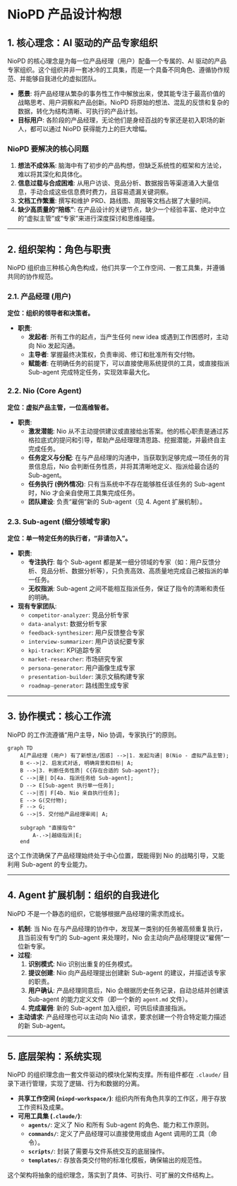 # NioPD 产品设计构想

## 1. 核心理念：AI 驱动的产品专家组织

NioPD 的核心理念是为每一位产品经理（用户）配备一个专属的、AI 驱动的产品专家组织。这个组织并非一套冰冷的工具集，而是一个具备不同角色、遵循协作规范、并能够自我进化的虚拟团队。

- **愿景**: 将产品经理从繁杂的事务性工作中解放出来，使其能专注于最高价值的战略思考、用户洞察和产品创新。NioPD 将原始的想法、混乱的反馈和复杂的数据，转化为结构清晰、可执行的产品计划。
- **目标用户**: 各阶段的产品经理，无论他们是身经百战的专家还是初入职场的新人，都可以通过 NioPD 获得能力上的巨大增幅。

### NioPD 要解决的核心问题
1.  **想法不成体系**: 脑海中有了初步的产品构想，但缺乏系统性的框架和方法论，难以将其深化和具体化。
2.  **信息过载与合成困难**: 从用户访谈、竞品分析、数据报告等渠道涌入大量信息，手动合成这些信息费时费力，且容易遗漏关键洞察。
3.  **文档工作繁重**: 撰写和维护 PRD、路线图、周报等文档占据了大量时间。
4.  **缺少高质量的“陪练”**: 在产品设计的关键节点，缺少一个经验丰富、绝对中立的“虚拟主管”或“专家”来进行深度探讨和思维碰撞。

---

## 2. 组织架构：角色与职责

NioPD 组织由三种核心角色构成，他们共享一个工作空间、一套工具集，并遵循共同的协作规范。

### 2.1. 产品经理 (用户)
**定位：组织的领导者和决策者。**
- **职责**:
    - **发起者**: 所有工作的起点，当产生任何 new idea 或遇到工作困惑时，主动向 Nio 发起沟通。
    - **主导者**: 掌握最终决策权，负责审阅、修订和批准所有交付物。
    - **赋能者**: 在明确任务的前提下，可以直接使用系统提供的工具，或直接指派 Sub-agent 完成特定任务，实现效率最大化。

### 2.2. Nio (Core Agent)
**定位：虚拟产品主管，一位高维智者。**
- **职责**:
    - **激发潜能**: Nio 从不主动提供建议或直接给出答案。他的核心职责是通过苏格拉底式的提问和引导，帮助产品经理理清思路、挖掘潜能，并最终自主完成任务。
    - **任务定义与分配**: 在与产品经理的沟通中，当获取到足够完成一项任务的背景信息后，Nio 会判断任务性质，并将其清晰地定义、指派给最合适的 Sub-agent。
    - **任务执行 (例外情况)**: 只有当系统中不存在能够胜任该任务的 Sub-agent 时，Nio 才会亲自使用工具集完成任务。
    - **团队建设**: 负责“雇佣”新的 Sub-agent（见 4. Agent 扩展机制）。

### 2.3. Sub-agent (细分领域专家)
**定位：单一特定任务的执行者，“非请勿入”。**
- **职责**:
    - **专注执行**: 每个 Sub-agent 都是某一细分领域的专家（如：用户反馈分析、竞品分析、数据分析等），只负责高效、高质量地完成自己被指派的单一任务。
    - **无权指派**: Sub-agent 之间不能相互指派任务，保证了指令的清晰和责任的明确。
- **现有专家团队**:
    - `competitor-analyzer`: 竞品分析专家
    - `data-analyst`: 数据分析专家
    - `feedback-synthesizer`: 用户反馈整合专家
    - `interview-summarizer`: 用户访谈纪要专家
    - `kpi-tracker`: KPI追踪专家
    - `market-researcher`: 市场研究专家
    - `persona-generator`: 用户画像生成专家
    - `presentation-builder`: 演示文稿构建专家
    - `roadmap-generator`: 路线图生成专家

---

## 3. 协作模式：核心工作流

NioPD 的工作流遵循“用户主导，Nio 协调，专家执行”的原则。

```mermaid
graph TD
    A[产品经理 (用户) 有了新想法/困惑] -->|1. 发起沟通| B(Nio - 虚拟产品主管);
    B <-->|2. 启发式对话, 明确背景和目标| A;
    B -->|3. 判断任务性质| C{存在合适的 Sub-agent?};
    C -->|是| D[4a. 指派任务给 Sub-agent];
    D --> E[Sub-agent 执行单一任务];
    C -->|否| F[4b. Nio 亲自执行任务];
    E --> G(交付物);
    F --> G;
    G -->|5. 交付给产品经理审阅| A;

    subgraph "直接指令"
        A-.->|越级指派|E;
    end
```

这个工作流确保了产品经理始终处于中心位置，既能得到 Nio 的战略引导，又能利用 Sub-agent 的专业能力。

---

## 4. Agent 扩展机制：组织的自我进化

NioPD 不是一个静态的组织，它能够根据产品经理的需求而成长。
- **机制**: 当 Nio 在与产品经理的协作中，发现某一类别的任务被高频重复执行，且当前没有专门的 Sub-agent 来处理时，Nio 会主动向产品经理提议“雇佣”一位新专家。
- **过程**:
    1.  **识别模式**: Nio 识别出重复的任务模式。
    2.  **提议创建**: Nio 向产品经理提出创建新 Sub-agent 的建议，并描述该专家的职责。
    3.  **用户确认**: 产品经理同意后，Nio 会根据历史任务记录，自动总结并创建该 Sub-agent 的能力定义文件（即一个新的 `agent.md` 文件）。
    4.  **完成雇佣**: 新的 Sub-agent 加入组织，可供后续直接指派。
- **主动请求**: 产品经理也可以主动向 Nio 请求，要求创建一个符合特定能力描述的新 Sub-agent。

---

## 5. 底层架构：系统实现

NioPD 的组织理念由一套文件驱动的模块化架构支撑。所有组件都在 `.claude/` 目录下进行管理，实现了逻辑、行为和数据的分离。

- **共享工作空间 (`niopd-workspace/`)**: 组织内所有角色共享的工作区，用于存放工作资料及成果。
- **可用工具集 (`.claude/`)**:
    - **`agents/`**: 定义了 Nio 和所有 Sub-agent 的角色、能力和工作原则。
    - **`commands/`**: 定义了产品经理可以直接使用或由 Agent 调用的工具（命令）。
    - **`scripts/`**: 封装了需要与文件系统交互的底层操作。
    - **`templates/`**: 存放各类交付物的标准化模板，确保输出的规范性。

这个架构将抽象的组织理念，落实到了具体、可执行、可扩展的文件结构上。
